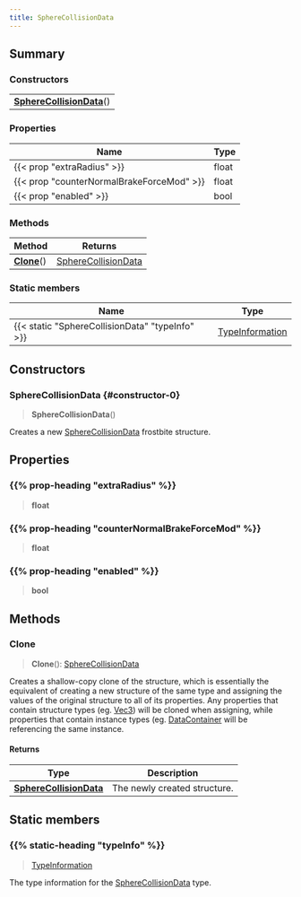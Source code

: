 ```yaml
---
title: SphereCollisionData
---
```



## Summary
### Constructors
| |
| ----------- |
| **[SphereCollisionData](#constructor-0)**() |

### Properties
| Name | Type |
| ---- | ---- |
| {{< prop "extraRadius" >}} | float |
| {{< prop "counterNormalBrakeForceMod" >}} | float |
| {{< prop "enabled" >}} | bool |

### Methods
| Method | Returns |
| ------ | ---- |
| **[Clone](#clone)**() | [SphereCollisionData](/vext/ref/fb/spherecollisiondata) |

### Static members
| Name | Type |
| ---- | ---- |
| {{< static "SphereCollisionData" "typeInfo" >}} | [TypeInformation](/vext/ref/shared/class/typeinformation) |

## Constructors
### SphereCollisionData {#constructor-0}
> **SphereCollisionData**()

Creates a new [SphereCollisionData](/vext/ref/fb/spherecollisiondata) frostbite structure.

## Properties
### {{% prop-heading "extraRadius" %}}
> **float**

### {{% prop-heading "counterNormalBrakeForceMod" %}}
> **float**

### {{% prop-heading "enabled" %}}
> **bool**

## Methods
### Clone
> **Clone**(): [SphereCollisionData](/vext/ref/fb/spherecollisiondata)

Creates a shallow-copy clone of the structure, which is essentially the equivalent of creating a new structure of the same type and assigning the values of the original structure to all of its properties. Any properties that contain structure types (eg. [Vec3](/vext/ref/shared/class/vec3)) will be cloned when assigning, while properties that contain instance types (eg. [DataContainer](/vext/ref/shared/class/datacontainer) will be referencing the same instance.

#### Returns
| Type | Description |
| ---- | ----------- |
| **[SphereCollisionData](/vext/ref/fb/spherecollisiondata)** | The newly created structure. |

## Static members
### {{% static-heading "typeInfo" %}}
> [TypeInformation](/vext/ref/shared/class/typeinformation)

The type information for the [SphereCollisionData](/vext/ref/fb/spherecollisiondata) type.

